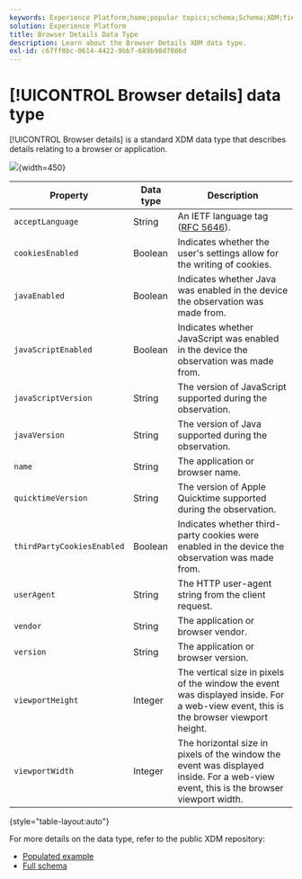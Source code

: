 ```yaml
---
keywords: Experience Platform;home;popular topics;schema;Schema;XDM;fields;schemas;Schemas;browser;browser details;datatype;data-type;data type;
solution: Experience Platform
title: Browser Details Data Type
description: Learn about the Browser Details XDM data type.
exl-id: c67ff8bc-0614-4422-9bb7-689b98d7086d
---
```

# [!UICONTROL Browser details] data type

[!UICONTROL Browser details] is a standard XDM data type that describes details relating to a browser or application.

![](../images/data-types/browser-details.png){width=450}

| Property | Data type | Description |
| --- | --- | --- |
| `acceptLanguage` | String | An IETF language tag ([RFC 5646](https://tools.ietf.org/html/rfc5646)). |
| `cookiesEnabled` | Boolean | Indicates whether the user's settings allow for the writing of cookies. |
| `javaEnabled` | Boolean | Indicates whether Java was enabled in the device the observation was made from. |
| `javaScriptEnabled` | Boolean |  Indicates whether JavaScript was enabled in the device the observation was made from.  |
| `javaScriptVersion` | String | The version of JavaScript supported during the observation. |
| `javaVersion` | String | The version of Java supported during the observation. |
| `name` | String | The application or browser name. |
| `quicktimeVersion` | String | The version of Apple Quicktime supported during the observation. |
| `thirdPartyCookiesEnabled` | Boolean |  Indicates whether third-party cookies were enabled in the device the observation was made from. |
| `userAgent` | String | The HTTP user-agent string from the client request. |
| `vendor` | String | The application or browser vendor. |
| `version` | String | The application or browser version. |
| `viewportHeight` | Integer | The vertical size in pixels of the window the event was displayed inside. For a web-view event, this is the browser viewport height. |
| `viewportWidth` | Integer | The horizontal size in pixels of the window the event was displayed inside. For a web-view event, this is the browser viewport width. |

{style="table-layout:auto"}

For more details on the data type, refer to the public XDM repository:

* [Populated example](https://github.com/adobe/xdm/blob/master/components/datatypes/browserdetails.example.1.json)
* [Full schema](https://github.com/adobe/xdm/blob/master/components/datatypes/browserdetails.schema.json)

